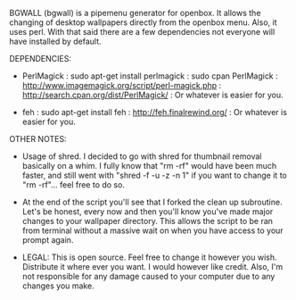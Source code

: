 BGWALL (bgwall) is a pipemenu generator for openbox.
It allows the changing of desktop wallpapers directly
from the openbox menu. Also, it uses perl. With that
said there are a few dependencies not everyone will
have installed by default.

DEPENDENCIES:

- PerlMagick
          : sudo apt-get install perlmagick
          : sudo cpan PerlMagick
          : http://www.imagemagick.org/script/perl-magick.php
          : http://search.cpan.org/dist/PerlMagick/
          : Or whatever is easier for you.

- feh
          : sudo apt-get install feh
          : http://feh.finalrewind.org/
          : Or whatever is easier for you.

OTHER NOTES:

- Usage of shred. I decided to go with shred for
  thumbnail removal basically on a whim. I fully know
  that "rm -rf" would have been much faster, and
  still went with "shred -f -u -z -n 1" if you want to
  change it to "rm -rf"... feel free to do so.

- At the end of the script you'll see that I forked the
  clean up subroutine. Let's be honest, every now and then
  you'll know you've made major changes to your wallpaper
  directory. This allows the script to be ran from terminal
  without a massive wait on when you have access to your
  prompt again.
  
- LEGAL: This is open source. Feel free to change it 
  however you wish. Distribute it where ever you want. I 
  would however like credit. Also, I'm not responsible 
  for any damage caused to your computer due to any 
  changes you make.